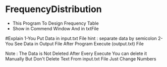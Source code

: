 # FrequencyDistribution 

- This Program To Design Frequency Table 
- Show in Commend Window And in txtFile 

#Explain
1-You Put Data in input.txt File
hint : separate data by semicolon
2-You See Data in Output File After Program Execute 
(output.txt) File 

Note : 
The Data is Not Deleted After Every Execute 
You can delete it Manually But Don't Delete Text From input.txt File Just Change Numbers
